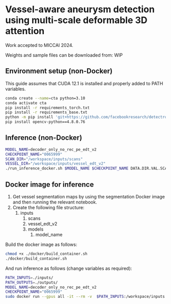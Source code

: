 # Vessel-aware aneurysm detection using multi-scale deformable 3D attention

Work accepted to MICCAI 2024.

Weights and sample files can be downloaded from: WIP

## Environment setup (non-Docker)

This guide assumes that CUDA 12.1 is installed and properly added to PATH variables.

```bash
conda create --name=cta python=3.10
conda activate cta
pip install -r requirements_torch.txt
pip install -r requirements_base.txt
python -m pip install 'git+https://github.com/facebookresearch/detectron2.git'
pip install opencv-python==4.8.0.76
```

## Inference (non-Docker)

```bash
MODEL_NAME=decoder_only_no_rec_pe_edt_v2
CHECKPOINT_NAME="0065999"
SCAN_DIR="/workspace/inputs/scans"
VESSEL_DIR="/workspace/inputs/vessel_edt_v2"
./run_inference_docker.sh $MODEL_NAME $CHECKPOINT_NAME DATA.DIR.VAL.SCAN_DIR $SCAN_DIR DATA.DIR.VAL.VESSEL_DIR $VESSEL_DIR 
```


## Docker image for inference

1. Get vessel segmentation maps by using the segmentation Docker image and then running the relevant notebook.
2. Create the following file structure:
    1. inputs
        1. scans
        2. vessel_edt_v2
        3. models
            1. model_name

Build the docker image as follows:

```bash
chmod +x ./docker/build_container.sh
./docker/build_container.sh
```

And run inference as follows (change variables as required):

```bash
PATH_INPUTS=./inputs/
PATH_OUTPUTS=./outputs/
MODEL_NAME=decoder_only_no_rec_pe_edt_v2
CHECKPOINT_NAME="0065999"
sudo docker run --gpus all -it --rm -v  $PATH_INPUTS:/workspace/inputs -v $PATH_OUTPUTS:/workspace/deform-aneurysm-detection/outputs  --shm-size=32g --ulimit memlock=-1 alceballosa/cta-det:latest  ./deform-aneurysm-detection/run_inference_docker.sh $MODEL_NAME $CHECKPOINT_NAME
```



